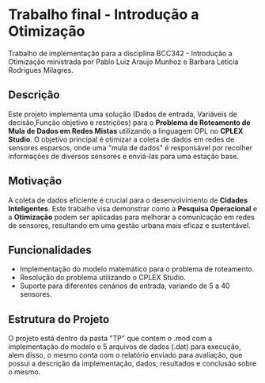# Trabalho final - Introdução a Otimização

Trabalho de implementação para a disciplina BCC342 - Introdução a Otimização ministrada por Pablo Luiz Araujo Munhoz e Barbara Leticia Rodrigues Milagres.

## Descrição
Este projeto implementa uma solução (Dados de entrada, Variáveis de decisão,Função objetivo e restrições) para o **Problema de Roteamento de Mula de Dados em Redes Mistas** utilizando a linguagem OPL no **CPLEX Studio**. O objetivo principal é otimizar a coleta de dados em redes de sensores esparsos, onde uma "mula de dados" é responsável por recolher informações de diversos sensores e enviá-las para uma estação base.

## Motivação
A coleta de dados eficiente é crucial para o desenvolvimento de **Cidades Inteligentes**. Este trabalho visa demonstrar como a **Pesquisa Operacional** e a **Otimização** podem ser aplicadas para melhorar a comunicação em redes de sensores, resultando em uma gestão urbana mais eficaz e sustentável.

## Funcionalidades

- Implementação do modelo matemático para o problema de roteamento.
- Resolução do problema utilizando o CPLEX Studio.
- Suporte para diferentes cenários de entrada, variando de 5 a 40 sensores.

## Estrutura do Projeto

O projeto está dentro da pasta "TP" que contem o .mod com a implementação do modelo e 5 arquivos de dados (.dat) para execução, alem disso, o mesmo conta com o relatório enviado para avaliação, que possui a descrição da implementação, dados, resultados e conclusão sobre o mesmo.
